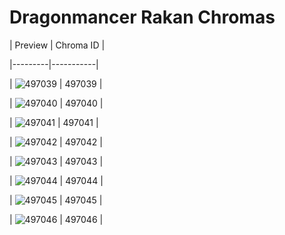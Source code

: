 # Dragonmancer Rakan Chromas


| Preview | Chroma ID |

|---------|-----------|

| ![497039](https://raw.communitydragon.org/latest/plugins/rcp-be-lol-game-data/global/default/v1/champion-chroma-images/497/497039.png) | 497039 |

| ![497040](https://raw.communitydragon.org/latest/plugins/rcp-be-lol-game-data/global/default/v1/champion-chroma-images/497/497040.png) | 497040 |

| ![497041](https://raw.communitydragon.org/latest/plugins/rcp-be-lol-game-data/global/default/v1/champion-chroma-images/497/497041.png) | 497041 |

| ![497042](https://raw.communitydragon.org/latest/plugins/rcp-be-lol-game-data/global/default/v1/champion-chroma-images/497/497042.png) | 497042 |

| ![497043](https://raw.communitydragon.org/latest/plugins/rcp-be-lol-game-data/global/default/v1/champion-chroma-images/497/497043.png) | 497043 |

| ![497044](https://raw.communitydragon.org/latest/plugins/rcp-be-lol-game-data/global/default/v1/champion-chroma-images/497/497044.png) | 497044 |

| ![497045](https://raw.communitydragon.org/latest/plugins/rcp-be-lol-game-data/global/default/v1/champion-chroma-images/497/497045.png) | 497045 |

| ![497046](https://raw.communitydragon.org/latest/plugins/rcp-be-lol-game-data/global/default/v1/champion-chroma-images/497/497046.png) | 497046 |